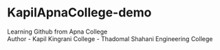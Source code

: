 # KapilApnaCollege-demo
Learning Github from Apna College 
<br>
Author - Kapil Kingrani
College - Thadomal Shahani Engineering College

